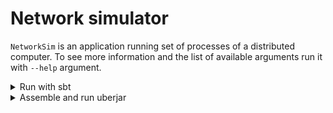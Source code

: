# Network simulator

`NetworkSim` is an application running set of processes of a distributed computer.
To see more information and the list of available arguments run it with `--help` argument.

<details>
<summary>Run with sbt</summary>

```sh
sbt "project sim" "run --help"
```

</details>

<details>
<summary>Assemble and run uberjar</summary>

```sh
sbt "project sim" assembly
# observe sim.jar in the `target` folder
java -jar sim.jar --help
```

</details>